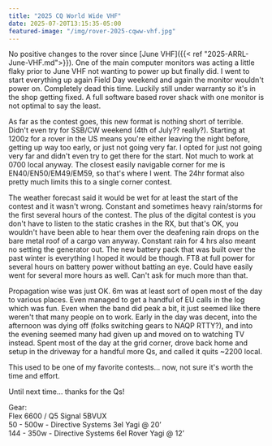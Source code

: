 ```yaml
---
title: "2025 CQ World Wide VHF"
date: 2025-07-20T13:15:35-05:00
featured-image: "/img/rover-2025-cqww-vhf.jpg"
---
```

No positive changes to the rover since [June VHF]({{< ref "2025-ARRL-June-VHF.md">}}).  One of the main computer monitors was acting a little flaky prior to June VHF not wanting to power up but finally did.  I went to start everything up again Field Day weekend and again the monitor wouldn't power on.  Completely dead this time.  Luckily still under warranty so it's in the shop getting fixed.  A full software based rover shack with one monitor is not optimal to say the least.

As far as the contest goes, this new format is nothing short of terrible.  Didn't even try for SSB/CW weekend (4th of July?? really?).  Starting at 1200z for a rover in the US means you're either leaving the night before, getting up way too early, or just not going very far.  I opted for just not going very far and didn't even try to get there for the start.  Not much to work at 0700 local anyway.  The closest easily navigable corner for me is EN40/EN50/EM49/EM59, so that's where I went.  The 24hr format also pretty much limits this to a single corner contest.

The weather forecast said it would be wet for at least the start of the contest and it wasn't wrong.  Constant and sometimes heavy rain/storms for the first several hours of the contest.  The plus of the digital contest is you don't have to listen to the static crashes in the RX, but that's OK, you wouldn't have been able to hear them over the deafening rain drops on the bare metal roof of a cargo van anyway.  Constant rain for 4 hrs also meant no setting the generator out.  The new battery pack that was built over the past winter is everything I hoped it would be though.  FT8 at full power for several hours on battery power without batting an eye.  Could have easily went for several more hours as well.  Can't ask for much more than that.

Propagation wise was just OK.  6m was at least sort of open most of the day to various places.  Even managed to get a handful of EU calls in the log which was fun.  Even when the band did peak a bit, it just seemed like there weren't that many people on to work.  Early in the day was decent, into the afternoon was dying off (folks switching gears to NAQP RTTY?), and into the evening seemed many had given up and moved on to watching TV instead.  Spent most of the day at the grid corner, drove back home and setup in the driveway for a handful more Qs, and called it quits ~2200 local.

This used to be one of my favorite contests... now, not sure it's worth the time and effort.

Until next time... thanks for the Qs!

Gear:\
Flex 6600 / Q5 Signal 5BVUX\
50 - 500w - Directive Systems 3el Yagi @ 20’\
144 - 350w - Directive Systems 6el Rover Yagi @ 12’
